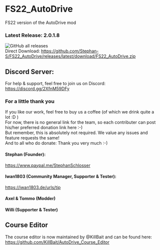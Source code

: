 # FS22_AutoDrive
FS22 version of the AutoDrive mod

### Latest Release: 2.0.1.8
![GitHub all releases](https://img.shields.io/github/downloads/Stephan-S/FS22_AutoDrive/total?label=Downloads&style=plastic)  
Direct Download: https://github.com/Stephan-S/FS22_AutoDrive/releases/latest/download/FS22_AutoDrive.zip

## Discord Server:
For help & support, feel free to join us on Discord: 
https://discord.gg/2XfnM59DFy

### For a little thank you
If you like our work, feel free to buy us a coffee (of which we drink quite a lot :D )  
For now, there is no general link for the team, so each contributer can post his/her preferred donation link here :-)  
But remember, this is absolutely not required. We value any issues and feature requests the same!  
And to all who do donate: Thank you very much :-)

#### Stephan (Founder):
https://www.paypal.me/StephanSchlosser

#### Iwan1803 (Community Manager, Supporter & Tester):
https://iwan1803.de/urls/tip

#### Axel & Tommo (Modder)

#### Willi (Supporter & Tester)

## Course Editor
The course editor is now maintained by @KillBait and can be found here:
https://github.com/KillBait/AutoDrive_Course_Editor
